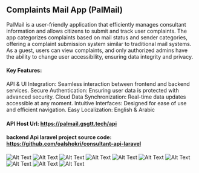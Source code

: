 ## Complaints Mail App (PalMail)
PalMail is a user-friendly application that efficiently manages consultant information and allows citizens to submit and track user complaints. The app categorizes complaints based on mail status and sender categories, offering a complaint submission system similar to traditional mail systems.
As a guest, users can view complaints, and only authorized admins have the ability to change user accessibility, ensuring data integrity and privacy.

#### Key Features:
API & UI Integration: Seamless interaction between frontend and backend services.
Secure Authentication: Ensuring user data is protected with advanced security.
Cloud Data Synchronization: Real-time data updates accessible at any moment.
Intuitive Interfaces: Designed for ease of use and efficient navigation.
Easy Localization: English & Arabic
#### API Host Url: https://palmail.gsgtt.tech/api
#### backend Api laravel project source code: https://github.com/oalshokri/consultant-api-laravel

![Alt Text](https://github.com/ranakh2001/final-project/blob/d7e76537a6c7c226bd1f1b23a9b9ed96eda88bee/Screenshot%202024-12-08%20122233.png)
![Alt Text](https://github.com/ranakh2001/final-project/blob/d7e76537a6c7c226bd1f1b23a9b9ed96eda88bee/Screenshot%202024-12-08%20122248.png)
![Alt Text](https://github.com/ranakh2001/final-project/blob/d7e76537a6c7c226bd1f1b23a9b9ed96eda88bee/Screenshot%202024-12-08%20122255.png)
![Alt Text](https://github.com/ranakh2001/final-project/blob/d7e76537a6c7c226bd1f1b23a9b9ed96eda88bee/Screenshot%202024-12-08%20122310.png)
![Alt Text](https://github.com/ranakh2001/final-project/blob/d7e76537a6c7c226bd1f1b23a9b9ed96eda88bee/Screenshot%202024-12-08%20122342.png)
![Alt Text](https://github.com/ranakh2001/final-project/blob/d7e76537a6c7c226bd1f1b23a9b9ed96eda88bee/Screenshot%202024-12-08%20122402.png)
![Alt Text](https://github.com/ranakh2001/final-project/blob/d7e76537a6c7c226bd1f1b23a9b9ed96eda88bee/Screenshot%202024-12-08%20122413.png)
![Alt Text](https://github.com/ranakh2001/final-project/blob/d7e76537a6c7c226bd1f1b23a9b9ed96eda88bee/Screenshot%202024-12-08%20122455.png)
![Alt Text](https://github.com/ranakh2001/final-project/blob/d7e76537a6c7c226bd1f1b23a9b9ed96eda88bee/Screenshot%202024-12-08%20122503.png)
![Alt Text](https://github.com/ranakh2001/final-project/blob/d7e76537a6c7c226bd1f1b23a9b9ed96eda88bee/Screenshot%202024-12-08%20122513.png)


